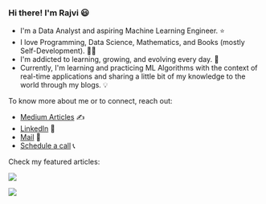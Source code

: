 ### Hi there! I'm Rajvi :smiley:


- I'm a Data Analyst and aspiring Machine Learning Engineer. ⭐
- I love Programming, Data Science, Mathematics, and Books (mostly Self-Development). :woman_scientist:
- I'm addicted to learning, growing, and evolving every day. 🌱 
- Currently, I'm learning and practicing ML Algorithms with the context of real-time applications and sharing a little bit of my knowledge to the world through my blogs. :bulb:

To know more about me or to connect, reach out: 
- [Medium Articles](https://medium.com/@rajviishah) :writing_hand: 
- [LinkedIn](https://www.linkedin.com/in/rajviishah/) 📇
- [Mail](mailto:rajvishah2309@gmail.com) :e-mail:
- [Schedule a call](https://calendly.com/rajvishah/quick-chat-with-rajvi) 📞

Check my featured articles: 

<a target="_blank" href="https://github-readme-medium-recent-article.vercel.app/medium/@rajviishah/4"><img src="https://github-readme-medium-recent-article.vercel.app/medium/@rajviishah/4" >
  
<a target="_blank" href="https://github-readme-medium-recent-article.vercel.app/medium/@rajviishah/5"><img src="https://github-readme-medium-recent-article.vercel.app/medium/@rajviishah/5">






